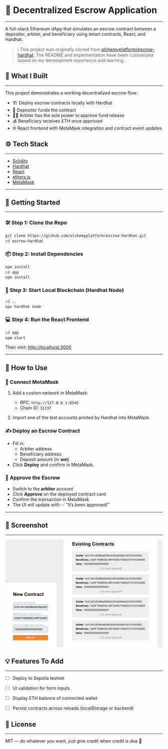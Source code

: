 # 🧾 Decentralized Escrow Application
---
A full-stack Ethereum dApp that simulates an escrow contract between a depositor, arbiter, and beneficiary using smart contracts, React, and Hardhat.
> ℹ️ This project was originally cloned from [alchemyplatform/escrow-hardhat](https://github.com/alchemyplatform/escrow-hardhat). The README and implementation have been customized based on my development experience and learning.

## 🧠 What I Built
---
This project demonstrates a working decentralized escrow flow:

- 🏗️ Deploy escrow contracts locally with Hardhat
- 👤 Depositor funds the contract
- 👨‍⚖️ Arbiter has the sole power to approve fund release
- 💰 Beneficiary receives ETH once approved
- 🌐 React frontend with MetaMask integration and contract event updates

## ⚙️ Tech Stack
---
- [Solidity](https://docs.soliditylang.org/)
- [Hardhat](https://hardhat.org/)
- [React](https://reactjs.org/)
- [ethers.js](https://docs.ethers.org/)
- [MetaMask](https://metamask.io/)
---

## 🚀 Getting Started
---
### 🛠️ Step 1: Clone the Repo

```bash
git clone https://github.com/alchemyplatform/escrow-hardhat.git
cd escrow-hardhat
```

### 📦 Step 2: Install Dependencies

```bash
npm install
cd app
npm install
```

### 🧪 Step 3: Start Local Blockchain (Hardhat Node)

```bash
cd ..
npx hardhat node
```

### 💻 Step 4: Run the React Frontend

```bash
cd app
npm start
```

Then visit: [http://localhost:3000](http://localhost:3000)

---

## 🧪 How to Use

### 🔌 Connect MetaMask

1. Add a custom network in MetaMask:
   - RPC: `http://127.0.0.1:8545`
   - Chain ID: `31337`

2. Import one of the test accounts printed by Hardhat into MetaMask.

### ✍️ Deploy an Escrow Contract

- Fill in:
  - Arbiter address
  - Beneficiary address
  - Deposit amount (in **wei**)
- Click **Deploy** and confirm in MetaMask.

### 🔐 Approve the Escrow

- Switch to the **arbiter** account
- Click **Approve** on the deployed contract card
- Confirm the transaction in MetaMask
- The UI will update with ✅ "It’s been approved!"

---

## 📸 Screenshot
---
![screenshot](./app/public/result.png)

## 💡 Features To Add
---
- [ ] Deploy to Sepolia testnet
- [ ] UI validation for form inputs
- [ ] Display ETH balance of connected wallet
- [ ] Persist contracts across reloads (localStorage or backend)


## 📜 License
---
MIT — do whatever you want, just give credit when credit is due 🙌

